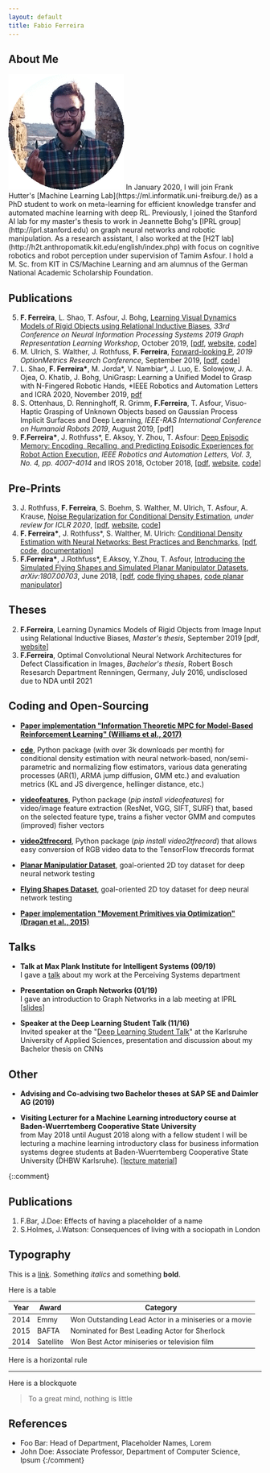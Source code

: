 ```yaml
---
layout: default
title: Fabio Ferreira
---
```


## About Me

<img class="profile-picture" src="pic.gif">
In January 2020, I will join Frank Hutter's [Machine Learning Lab](https://ml.informatik.uni-freiburg.de/) as a PhD student to work on meta-learning for efficient knowledge transfer and automated machine learning with deep RL. Previously, I joined the Stanford AI lab for my master's thesis to work in Jeannette Bohg's [IPRL group](http://iprl.stanford.edu) on graph neural networks and robotic manipulation. As a research assistant, I also worked at the [H2T lab](http://h2t.anthropomatik.kit.edu/english/index.php) with focus on cognitive robotics and robot perception under supervision of Tamim Asfour. I hold a M. Sc. from KIT in CS/Machine Learning and am alumnus of the German National Academic Scholarship Foundation.

## Publications
5. **F. Ferreira**, L. Shao, T. Asfour, J. Bohg, [Learning Visual Dynamics Models of Rigid Objects using Relational Inductive Biases](https://arxiv.org/abs/1909.03749), *33rd Conference on Neural Information Processing Systems 2019 Graph Representation Learning Workshop*, October 2019, [[pdf](https://arxiv.org/abs/1909.03749), [website](https://sites.google.com/view/dynamicsmodels), [code](https://github.com/ferreirafabio/learningdynamics)]
4. M. Ulrich, S. Walther, J. Rothfuss, **F. Ferreira**, [Forward-looking P](http://ssrn.com/abstract=3437281), *2019 OptionMetrics Research Conference*, September 2019, [[pdf](http://ssrn.com/abstract=3437281), [code](https://github.com/freelunchtheorem/Conditional_Density_Estimation)]
3. L. Shao, **F. Ferreira\***, M. Jorda\*, V. Nambiar\*, J. Luo, E. Solowjow, J. A. Ojea, O. Khatib, J. Bohg, UniGrasp: Learning a Unified Model to Grasp with N-Fingered Robotic Hands, *IEEE Robotics and Automation Letters and ICRA 2020, November 2019, [pdf](https://arxiv.org/abs/1910.10900)
2. S. Ottenhaus, D. Renninghoff, R. Grimm, **F.Ferreira**, T. Asfour, Visuo-Haptic Grasping of Unknown Objects based on Gaussian Process Implicit Surfaces and Deep Learning, *IEEE-RAS International Conference on Humanoid Robots 2019*, August 2019, [pdf]
1. **F.Ferreira\***, J. Rothfuss\*, E. Aksoy, Y. Zhou, T. Asfour: [Deep Episodic Memory: Encoding, Recalling, and Predicting Episodic Experiences for Robot Action Execution](https://arxiv.org/abs/1801.04134), *IEEE Robotics and Automation Letters, Vol. 3, No. 4, pp. 4007-4014* and IROS 2018, October 2018, [[pdf](https://arxiv.org/abs/1801.04134), [website](http://h2t-projects.webarchiv.kit.edu/Projects/episodicmemory), [code](https://github.com/jonasrothfuss/DeepEpisodicMemory)]

## Pre-Prints
3. J. Rothfuss, **F. Ferreira**, S. Boehm, S. Walther, M. Ulrich, T. Asfour, A. Krause, [Noise Regularization for Conditional Density Estimation](https://arxiv.org/abs/1907.08982), *under review for ICLR 2020*, [[pdf](https://arxiv.org/pdf/1907.08982.pdf), [website](https://sites.google.com/view/noisereg), [code](https://github.com/freelunchtheorem/Conditional_Density_Estimation)]
2. **F. Ferreira\***, J. Rothfuss\*, S. Walther, M. Ulrich: [Conditional Density Estimation with Neural Networks: Best Practices and Benchmarks](https://arxiv.org/abs/1903.00954), [[pdf](https://arxiv.org/pdf/1903.00954.pdf), [code](https://github.com/freelunchtheorem/Conditional_Density_Estimation/), [documentation](https://jonasrothfuss.github.io/Conditional_Density_Estimation)]
1. **F.Ferreira\***, J.Rothfuss\*, E.Aksoy, Y.Zhou, T. Asfour, [Introducing the Simulated Flying Shapes and Simulated Planar Manipulator Datasets](https://arxiv.org/abs/1807.00703), *arXiv:1807.00703*, June 2018, [[pdf](https://arxiv.org/pdf/1807.00703.pdf), [code flying shapes](https://github.com/ferreirafabio/FlyingShapesDataset), [code planar manipulator](https://github.com/ferreirafabio/PlanarManipulatorDataset)]

## Theses
2. **F.Ferreira**, Learning Dynamics Models of Rigid Objects from Image Input using Relational Inductive Biases, *Master's thesis*, September 2019 [pdf, [website](https://sites.google.com/view/dynamicsmodels)]
1. **F.Ferreira**, Optimal Convolutional Neural Network Architectures for Defect Classification in Images, *Bachelor's thesis*, Robert Bosch Resesarch Department Renningen, Germany, July 2016, undisclosed due to NDA until 2021

## Coding and Open-Sourcing
+ __[Paper implementation "Information Theoretic MPC for Model-Based Reinforcement Learning" (Williams et al., 2017)](https://github.com/ferreirafabio/mppi_pendulum)__

+ **[cde](https://github.com/freelunchtheorem/Conditional_Density_Estimation)**, Python package (with over 3k downloads per month) for conditional density estimation with neural network-based, non/semi-parametric and normalizing flow estimators, various data generating processes (AR(1), ARMA jump diffusion, GMM etc.) and evaluation metrics (KL and JS divergence, hellinger distance, etc.) 

+ **[videofeatures](https://github.com/jonasrothfuss/videofeatures)**, Python package (*pip install videofeatures*) for video/image feature extraction (ResNet, VGG, SIFT, SURF) that, based on the selected feature type, trains a fisher vector GMM and computes (improved) fisher vectors

+ **[video2tfrecord](https://github.com/ferreirafabio/video2tfrecord)**, Python package (*pip install video2tfrecord*) that allows easy conversion of RGB video data to the TensorFlow tfrecords format

+ **[Planar Manipulatior Dataset](https://github.com/ferreirafabio/PlanarManipulatorDataset)**, goal-oriented 2D toy dataset for deep neural network testing

+ **[Flying Shapes Dataset](https://github.com/ferreirafabio/FlyingShapesDataset)**, goal-oriented 2D toy dataset for deep neural network testing

+ __[Paper implementation "Movement Primitives via Optimization" (Dragan et al., 2015)](https://github.com/ferreirafabio/movement_primitives_via_optimization)__ <br/>

## Talks
+ __Talk at Max Plank Institute for Intelligent Systems (09/19)__<br/>
I gave a [talk](https://ps.is.tuebingen.mpg.de/talks/learning-visual-dynamics-models-of-rigid-objects-using-relational-inductive-biases) about my work at the Perceiving Systems department

+ __Presentation on Graph Networks (01/19)__<br/>
I gave an introduction to Graph Networks in a lab meeting at IPRL [[slides](https://www.dropbox.com/sh/dnjnjggevvxo8jl/AAA5B2f7QP7LW7YIqjYeElvia?dl=0)]

+ __Speaker at the Deep Learning Student Talk (11/16)__ <br/>
Invited speaker at the "[Deep Learning Student Talk](https://ferreirafabio.github.io/data/posterdl.pdf)" at the Karlsruhe University of Applied Sciences, presentation and discussion about my Bachelor thesis on CNNs

## Other
+ __Advising and Co-advising two Bachelor theses at SAP SE and Daimler AG (2019)__<br/>

+ __Visiting Lecturer for a Machine Learning introductory course at Baden-Wuerrtemberg Cooperative State University__<br/>
from May 2018 until August 2018 along with a fellow student I will be lecturing a machine learning introductory class for business information systems degree students at Baden-Wuerrtemberg Cooperative State University (DHBW Karlsruhe). [[lecture material](https://github.com/ferreirafabio/Intro_to_ML_DHBW)]

{::comment}
## Publications

1. F.Bar, J.Doe: Effects of having a placeholder of a name
2. S.Holmes, J.Watson: Consequences of living with a sociopath in London

## Typography

This is a [link](http://google.com). Something *italics* and something **bold**.

Here is a table

Year | Award | Category
-----|-------|--------
2014 | Emmy  | Won Outstanding Lead Actor in a miniseries or a movie
2015 | BAFTA | Nominated for Best Leading Actor for Sherlock
2014 | Satellite | Won Best Actor miniseries or television film

Here is a horizontal rule

---

Here is a blockquote

> To a great mind, nothing is little

## References

* Foo Bar: Head of Department, Placeholder Names, Lorem
* John Doe: Associate Professor, Department of Computer Science, Ipsum
{:/comment}
